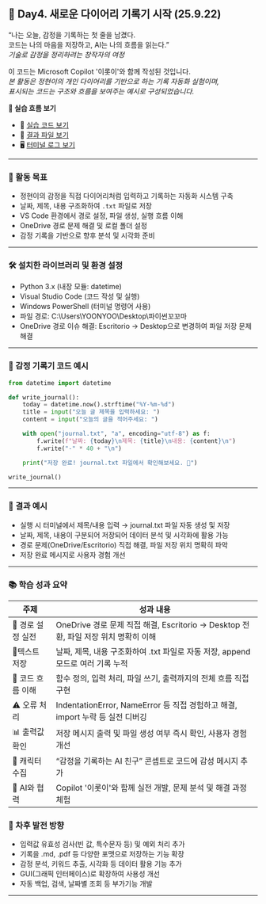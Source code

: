 ## 📘 Day4. 새로운 다이어리 기록기 시작 (25.9.22)  
“나는 오늘, 감정을 기록하는 첫 줄을 남겼다.  
코드는 나의 마음을 저장하고, AI는 나의 흐름을 읽는다.”  
_기술로 감정을 정리하려는 창작자의 여정_

이 코드는 Microsoft Copilot '이롯이'와 함께 작성된 것입니다.  
_본 활동은 정현이의 개인 다이어리를 기반으로 하는 기록 자동화 실험이며,  
표시되는 코드는 구조와 흐름을 보여주는 예시로 구성되었습니다._

**🧠 실습 흐름 보기**
- 📂 [실습 코드 보기](https://github.com/yoonyoo33/cozi6-lab/blob/master/modules/250922_journal.py)
- 📄 [결과 파일 보기](https://github.com/yoonyoo33/cozi6-lab/blob/master/indicator/250922_journal.txt)
- 🖥️ [터미널 로그 보기](https://github.com/yoonyoo33/cozi6-lab/blob/master/terminal_logs/250922_terminal_log.md)




---

### 🧠 활동 목표

- 정현이의 감정을 직접 다이어리처럼 입력하고 기록하는 자동화 시스템 구축  
- 날짜, 제목, 내용 구조화하여 `.txt` 파일로 저장  
- VS Code 환경에서 경로 설정, 파일 생성, 실행 흐름 이해  
- OneDrive 경로 문제 해결 및 로컬 폴더 설정  
- 감정 기록을 기반으로 향후 분석 및 시각화 준비

---

### 🛠️ 설치한 라이브러리 및 환경 설정

- Python 3.x (내장 모듈: datetime)
- Visual Studio Code (코드 작성 및 실행)
- Windows PowerShell (터미널 명령어 사용)
- 파일 경로: C:\Users\YOONYOO\Desktop\파이썬꼬꼬마
- OneDrive 경로 이슈 해결: Escritorio → Desktop으로 변경하여 파일 저장 문제 해결

---

### 🐯 감정 기록기 코드 예시

```python
from datetime import datetime

def write_journal():
    today = datetime.now().strftime("%Y-%m-%d")
    title = input("오늘 글 제목을 입력하세요: ")
    content = input("오늘의 글을 적어주세요: ")

    with open("journal.txt", "a", encoding="utf-8") as f:
        f.write(f"날짜: {today}\n제목: {title}\n내용: {content}\n")
        f.write("-" * 40 + "\n")

    print("저장 완료! journal.txt 파일에서 확인해보세요. 📖")

write_journal()
```

---

### 🎯 결과 예시

- 실행 시 터미널에서 제목/내용 입력 → journal.txt 파일 자동 생성 및 저장
- 날짜, 제목, 내용이 구분되어 저장되어 데이터 분석 및 시각화에 활용 가능
- 경로 문제(OneDrive/Escritorio) 직접 해결, 파일 저장 위치 명확히 파악
- 저장 완료 메시지로 사용자 경험 개선

---

### 📚 학습 성과 요약

| 주제 | 성과 내용 |
|------|-----------|
| 🧠 경로 설정 실전 | OneDrive 경로 문제 직접 해결, Escritorio → Desktop 전환, 파일 저장 위치 명확히 이해 |
| 🧵텍스트 저장 | 날짜, 제목, 내용 구조화하여 .txt 파일로 자동 저장, append 모드로 여러 기록 누적 |
| 🤖 코드 흐름 이해 |함수 정의, 입력 처리, 파일 쓰기, 출력까지의 전체 흐름 직접 구현 |
| ⚠️ 오류 처리  | IndentationError, NameError 등 직접 경험하고 해결, import 누락 등 실전 디버깅 |
| 📊 출력값 확인 | 저장 메시지 출력 및 파일 생성 여부 즉시 확인, 사용자 경험 개선 |
| 🎨 캐릭터 수집 | “감정을 기록하는 AI 친구” 콘셉트로 코드에 감성 메시지 추가 |
| 🐯 AI와 협력 | Copilot '이롯이'와 함께 실전 개발, 문제 분석 및 해결 과정 체험 |

### 🌱 차후 발전 방향

- 입력값 유효성 검사(빈 값, 특수문자 등) 및 예외 처리 추가
- 기록을 .md, .pdf 등 다양한 포맷으로 저장하는 기능 확장
- 감정 분석, 키워드 추출, 시각화 등 데이터 활용 기능 추가
- GUI(그래픽 인터페이스)로 확장하여 사용성 개선
- 자동 백업, 검색, 날짜별 조회 등 부가기능 개발

---
